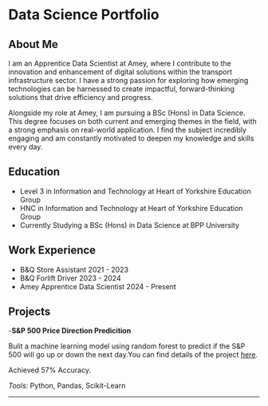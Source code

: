 # Data Science Portfolio
## About Me
I am an Apprentice Data Scientist at Amey, where I contribute to the innovation and enhancement of digital solutions within the transport infrastructure sector. I have a strong passion for exploring how emerging technologies can be harnessed to create impactful, forward-thinking solutions that drive efficiency and progress.

Alongside my role at Amey, I am pursuing a BSc (Hons) in Data Science. This degree focuses on both current and emerging themes in the field, with a strong emphasis on real-world application. I find the subject incredibly engaging and am constantly motivated to deepen my knowledge and skills every day.

## Education
- Level 3 in Information and Technology at Heart of Yorkshire Education Group  
- HNC in Information and Technology at Heart of Yorkshire Education Group  
- Currently Studying a BSc (Hons) in Data Science at BPP University

## Work Experience
- B&Q Store Assistant 2021 - 2023
- B&Q Forlift Driver 2023 - 2024
- Amey Apprentice Data Scientist 2024 - Present

## Projects

-**S&P 500 Price Direction Predicition**

Bulit a machine learning model using random forest to predict if the S&P 500 will go up or down the next day.You can find details of the project [here](https://github.com/ItZ2LEO/DigitalPortfolio/edit/main/Stock_Market_Predictions).

Achieved 57% Accuracy. 

*Tools:* Python, Pandas, Scikit-Learn

---
